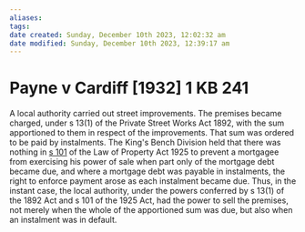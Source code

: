 ```yaml
---
aliases: 
tags: 
date created: Sunday, December 10th 2023, 12:02:32 am
date modified: Sunday, December 10th 2023, 12:39:17 am
---
```


# Payne v Cardiff [1932] 1 KB 241

A local authority carried out street improvements. The premises became charged, under s 13(1) of the Private Street Works Act 1892, with the sum apportioned to them in respect of the improvements. That sum was ordered to be paid by instalments. The King's Bench Division held that there was nothing in [s 101](https://www.lexisnexis.com/uk/legal/search/enhRunRemoteLink.do?linkInfo=F%23GB%23UK_LEG%23num%251925_20a_SECT_101%25&A=0.10803269584038244&backKey=20_T452237312&service=citation&ersKey=23_T452236999&langcountry=GB) of the Law of Property Act 1925 to prevent a mortgagee from exercising his power of sale when part only of the mortgage debt became due, and where a mortgage debt was payable in instalments, the right to enforce payment arose as each instalment became due. Thus, in the instant case, the local authority, under the powers conferred by s 13(1) of the 1892 Act and s 101 of the 1925 Act, had the power to sell the premises, not merely when the whole of the apportioned sum was due, but also when an instalment was in default.
